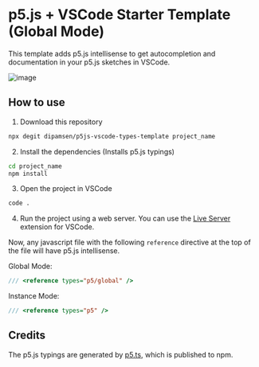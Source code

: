 # p5.js + VSCode Starter Template (Global Mode)

This template adds p5.js intellisense to get autocompletion and documentation in your p5.js sketches in VSCode.

![image](https://user-images.githubusercontent.com/59444569/239292714-01987bbd-2f05-44d1-9259-a958c0265163.png)

## How to use

1. Download this repository

```bash
npx degit dipamsen/p5js-vscode-types-template project_name
```

2. Install the dependencies (Installs p5.js typings)

```bash
cd project_name
npm install
```

3. Open the project in VSCode

```bash
code .
```

4. Run the project using a web server. You can use the [Live Server](https://marketplace.visualstudio.com/items?itemName=ritwickdey.LiveServer) extension for VSCode.

Now, any javascript file with the following `reference` directive at the top of the file will have p5.js intellisense.

Global Mode:
```javascript
/// <reference types="p5/global" />
```

Instance Mode:
```javascript
/// <reference types="p5" />
```

## Credits

The p5.js typings are generated by [p5.ts](https://github.com/p5-types/p5.ts), which is published to npm.
